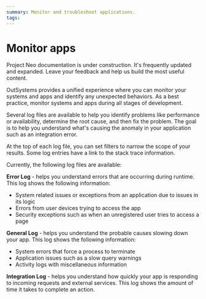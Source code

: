 ```yaml
---
summary: Monitor and troubleshoot applications.
tags: 
---
```


# Monitor apps

<div class="info" markdown="1">

Project Neo documentation is under construction. It's frequently updated and expanded. Leave your feedback and help us build the most useful content.

</div>

OutSystems provides a unified experience where you can monitor your systems and apps and identify any unexpected behaviors. As a best practice, monitor systems and apps during all stages of development.

Several log files are available to help you identify problems like performance or availability, determine the root cause, and then fix the problem. The goal is to help you understand what's causing the anomaly in your application such as an integration error.

At the top of each log file, you can set filters to narrow the scope of your results. Some log entries have a link to the stack trace information.

Currently, the following log files are available:

**Error Log** - helps you understand errors that are occurring during runtime. This log shows the following information:

* System related issues or exceptions from an application due to issues in its logic
* Errors from user devices trying to access the app
* Security exceptions such as when an unregistered user tries to access a page

**General Log** - helps you understand the probable causes slowing down your app. This log shows the following information:

* System errors that force a process to terminate
* Application issues such as a slow query warnings
* Activity logs with miscellaneous information 

**Integration Log** - helps you understand how quickly your app is responding to incoming requests and external services. This log shows the amount of time it takes to complete an action.
